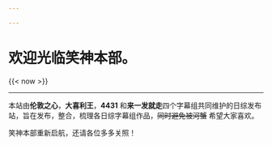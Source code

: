 ```yaml
---

---
```


# 欢迎光临笑神本部。

{{< now >}}

***

本站由**伦敦之心**，**大喜利王**，**4431** 和**来一发就走**四个字幕组共同维护的日综发布站，旨在发布，整合，梳理各日综字幕组作品，~~同时避免被河蟹~~ 希望大家喜欢。

笑神本部重新启航，还请各位多多关照！
